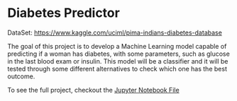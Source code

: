 # Diabetes Predictor

DataSet: https://www.kaggle.com/uciml/pima-indians-diabetes-database

The goal of this project is to develop a Machine Learning model capable of predicting if a woman has diabetes, with some parameters, such as glucose in the last blood exam or insulin. This model will be a classifier and it will be tested through some different alternatives to check which one has the best outcome.

To see the full project, checkout the [Jupyter Notebook File](https://github.com/joaogcfa/Machine-Learnig-Project/blob/master/Projeto%20.ipynb)
